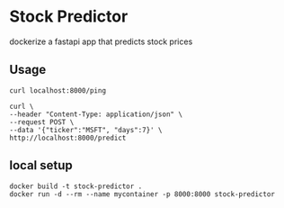 # Stock Predictor

dockerize a fastapi app that predicts stock prices

## Usage

```
curl localhost:8000/ping
    
curl \
--header "Content-Type: application/json" \
--request POST \
--data '{"ticker":"MSFT", "days":7}' \
http://localhost:8000/predict
```



## local setup
```
docker build -t stock-predictor .
docker run -d --rm --name mycontainer -p 8000:8000 stock-predictor
```